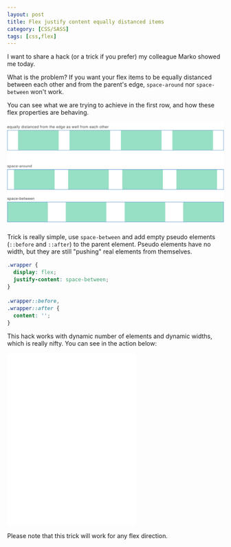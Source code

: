 ```yaml
---
layout: post
title: Flex justify content equally distanced items
category: [CSS/SASS]
tags: [css,flex]
---
```


I want to share a hack (or a trick if you prefer) my colleague Marko showed me today.

What is the problem? If you want your flex items to be equally distanced between each other and from the parent's edge, `space-around` nor `space-between` won't work.

You can see what we are trying to achieve in the first row, and how these flex properties are behaving.

![Flex justify content examples](/public/img/flex-justify-content.png)

<!--more-->

Trick is really simple, use `space-between` and add empty pseudo elements (`::before` and `::after`) to the parent element. Pseudo elements have no width, but they are still "pushing" real elements from themselves.

```scss
.wrapper {
  display: flex;
  justify-content: space-between;
}

.wrapper::before,
.wrapper::after {
  content: '';
}
```

This hack works with dynamic number of elements and dynamic widths, which is really nifty. You can see in the action below:

<iframe
height='400px'
scrolling='no'
src='//codepen.io/stanko/embed/preview/XPzmqg/?height=400&theme-id=light&default-tab=result' frameborder='no'
allowtransparency='true'
allowfullscreen='true'>
See the Pen <a href='http://codepen.io/stanko/pen/XPzmqg/'>Flex items equally distanced from each other, as well from the parent's edge</a> by Stanko (<a href='http://codepen.io/stanko'>@stanko</a>) on <a href='http://codepen.io'>CodePen</a>.
</iframe>

Please note that this trick will work for any flex direction.
